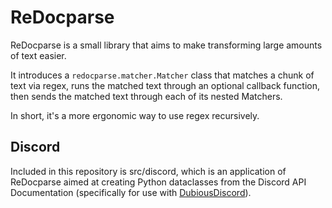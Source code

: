 
# ReDocparse

ReDocparse is a small library that aims to make transforming large amounts of text easier.

It introduces a `redocparse.matcher.Matcher` class that matches a chunk of text via regex,
 runs the matched text through an optional callback function,
 then sends the matched text through each of its nested Matchers.

In short, it's a more ergonomic way to use regex recursively.

## Discord

Included in this repository is src/discord, which is an application of ReDocparse aimed at creating Python dataclasses from the Discord API Documentation (specifically for use with [DubiousDiscord](https://github.com/lapraswastaken/dubiousdiscord)).